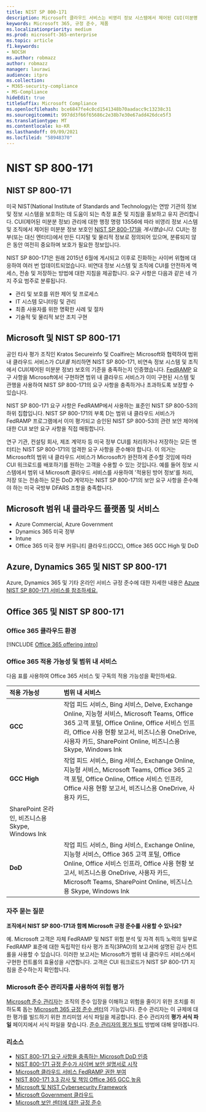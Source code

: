 ```yaml
---
title: NIST SP 800-171
description: Microsoft 클라우드 서비스는 비영리 정보 시스템에서 제어된 CUI(미분명 정보)를 보호하기 위한 NIST SP 800-171 지침을 준수합니다.
keywords: Microsoft 365, 규정 준수, 제품
ms.localizationpriority: medium
ms.prod: microsoft-365-enterprise
ms.topic: article
f1.keywords:
- NOCSH
ms.author: robmazz
author: robmazz
manager: laurawi
audience: itpro
ms.collection:
- M365-security-compliance
- MS-Compliance
hideEdit: true
titleSuffix: Microsoft Compliance
ms.openlocfilehash: bce6847fe4c0cd1541348b70aadacc9c13238c31
ms.sourcegitcommit: 997dd3f66f65686c2e38b7e30e67add426dce5f3
ms.translationtype: MT
ms.contentlocale: ko-KR
ms.lasthandoff: 09/09/2021
ms.locfileid: "58948370"
---
```

# <a name="nist-sp-800-171"></a>NIST SP 800-171

## <a name="about-nist-sp-800-171"></a>NIST SP 800-171

미국 NIST(National Institute of Standards and Technology)는 연방 기관의 정보 및 정보 시스템을 보호하는 데 도움이 되는 측정 표준 및 지침을 홍보하고 유지 관리합니다. CUI(제어된 미분분 정보) 관리에 대한 행정 명령 13556에 따라 비영리 정보 시스템 및 조직에서 제어된 미분분 정보 보호인 [NIST SP 800-171을](https://csrc.nist.gov/publications/detail/sp/800-171/rev-1/final) *게시했습니다.* CUI는 정부(또는 대신 엔터티)에서 만든 디지털 및 물리적 정보로 정의되어 있으며, 분류되지 않은 동안 여전히 중요하며 보호가 필요한 정보입니다.

NIST SP 800-171은 원래 2015년 6월에 게시되고 이후로 진화하는 사이버 위협에 대응하여 여러 번 업데이트되었습니다. 비연대 정보 시스템 및 조직에 CUI를 안전하게 액세스, 전송 및 저장하는 방법에 대한 지침을 제공합니다. 요구 사항은 다음과 같은 네 가지 주요 범주로 분류됩니다.

- 관리 및 보호를 위한 제어 및 프로세스
- IT 시스템 모니터링 및 관리
- 최종 사용자를 위한 명확한 사례 및 절차
- 기술적 및 물리적 보안 조치 구현

## <a name="microsoft-and-nist-sp-800-171"></a>Microsoft 및 NIST SP 800-171

공인 타사 평가 조직인 Kratos Secureinfo 및 Coalfire는 Microsoft와 협력하여 범위 내 클라우드 서비스가 *CUI를* 처리하면 NIST SP 800-171, 비연속 정보 시스템 및 조직에서 CUI(제어된 미분분 정보) 보호의 기준을 충족하는지 인증했습니다. [FedRAMP](offering-fedramp.md) 요구 사항을 Microsoft에서 구현하면 범위 내 클라우드 서비스가 이미 구현된 시스템 및 관행을 사용하여 NIST SP 800-171의 요구 사항을 충족하거나 초과하도록 보장할 수 있습니다.

NIST SP 800-171 요구 사항은 FedRAMP에서 사용하는 표준인 NIST SP 800-53의 하위 집합입니다. NIST SP 800-171의 부록 D는 범위 내 클라우드 서비스가 FedRAMP 프로그램에서 이미 평가되고 승인된 NIST SP 800-53의 관련 보안 제어에 대한 CUI 보안 요구 사항을 직접 매핑합니다.

연구 기관, 컨설팅 회사, 제조 계약자 등 미국 정부 CUI를 처리하거나 저장하는 모든 엔터티는 NIST SP 800-171의 엄격한 요구 사항을 준수해야 합니다. 이 의거는 Microsoft의 범위 내 클라우드 서비스가 Microsoft가 완전하게 준수할 것임에 따라 CUI 워크로드를 배포하기를 원하는 고객을 수용할 수 있는 것입니다. 예를 들어 정보 시스템에서 범위 내 Microsoft 클라우드 서비스를 사용하여 '적용된 방어 정보'를 처리, 저장 또는 전송하는 모든 DoD 계약자는 NIST SP 800-171의 보안 요구 사항을 준수해야 하는 미국 국방부 DFARS 조항을 충족합니다.

## <a name="microsoft-in-scope-cloud-platforms--services"></a>Microsoft 범위 내 클라우드 플랫폼 및 서비스

- Azure Commercial, Azure Government
- Dynamics 365 미국 정부
- Intune
- Office 365 미국 정부 커뮤니티 클라우드(GCC), Office 365 GCC High 및 DoD

## <a name="azure-dynamics-365-and-nist-sp-800-171"></a>Azure, Dynamics 365 및 NIST SP 800-171

Azure, Dynamics 365 및 기타 온라인 서비스 규정 준수에 대한 자세한 내용은 [Azure NIST SP 800-171 서비스를 참조하세요.](/azure/compliance/offerings/offering-nist-800-171)

## <a name="office-365-and-nist-sp-800-171"></a>Office 365 및 NIST SP 800-171

### <a name="office-365-cloud-environments"></a>Office 365 클라우드 환경

[!INCLUDE [Office 365 offering intro](../includes/o365-offering-introduction.md)]

### <a name="office-365-applicability-and-in-scope-services"></a>Office 365 적용 가능성 및 범위 내 서비스

다음 표를 사용하여 Office 365 서비스 및 구독의 적용 가능성을 확인하세요.

| **적용 가능성** | **범위 내 서비스** |
|:------------------|:----------------------|
| **GCC** | 작업 피드 서비스, Bing 서비스, Delve, Exchange Online, 지능형 서비스, Microsoft Teams, Office 365 고객 포털, Office Online, Office 서비스 인프라, Office 사용 현황 보고서, 비즈니스용 OneDrive, 사용자 카드, SharePoint Online, 비즈니스용 Skype, Windows Ink |
| **GCC High** | 작업 피드 서비스, Bing 서비스, Exchange Online, 지능형 서비스, Microsoft Teams, Office 365 고객 포털, Office Online, Office 서비스 인프라, Office 사용 현황 보고서, 비즈니스용 OneDrive, 사용자 카드, 
SharePoint 온라인, 비즈니스용 Skype, Windows Ink |
| **DoD** | 작업 피드 서비스, Bing 서비스, Exchange Online, 지능형 서비스, Office 365 고객 포털, Office Online, Office 서비스 인프라, Office 사용 현황 보고서, 비즈니스용 OneDrive, 사용자 카드, Microsoft Teams, SharePoint Online, 비즈니스용 Skype, Windows Ink |

### <a name="frequently-asked-questions"></a>자주 묻는 질문

**조직에서 NIST SP 800-171과 함께 Microsoft 규정 준수를 사용할 수 있나요?**

예. Microsoft 고객은 자체 FedRAMP 및 NIST 위험 분석 및 자격 취득 노력의 일부로 FedRAMP 표준에 대한 독립적인 타사 평가 조직(3PAO)의 보고서에 설명된 감사 컨트롤을 사용할 수 있습니다. 이러한 보고서는 Microsoft가 범위 내 클라우드 서비스에서 구현한 컨트롤의 효율성을 시연합니다. 고객은 CUI 워크로드가 NIST SP 800-171 지침을 준수하는지 확인합니다.

### <a name="use-microsoft-compliance-manager-to-assess-your-risk"></a>Microsoft 준수 관리자를 사용하여 위험 평가

[Microsoft 준수 관리자](/microsoft-365/compliance/compliance-manager)는 조직의 준수 입장을 이해하고 위험을 줄이기 위한 조치를 취하도록 돕는 [Microsoft 365 규정 준수 센터](/microsoft-365/compliance/microsoft-365-compliance-center)의 기능입니다. 준수 관리자는 이 규제에 대한 평가를 빌드하기 위한 프리미엄 서식 파일을 제공합니다. 준수 관리자의 **평가 서식 파일** 페이지에서 서식 파일을 찾습니다. [준수 관리자의 평가 빌드](/microsoft-365/compliance/compliance-manager-assessments) 방법에 대해 알아봅니다.

### <a name="resources"></a>리소스

- [NIST 800-171 요구 사항을 충족하는 Microsoft DoD 인증](offering-DoD-DISA-L2-L4-L5.md)
- [NIST 800-171 규정 준수가 사이버 보안 설명서로 시작](https://www.nist800171.com/)
- [Microsoft 클라우드 서비스 FedRAMP 권한 부여](https://marketplace.fedramp.gov/index.html?status=Compliant&sort=productName#/products)
- [NIST 800-171 3.3 감사 및 책임 Office 365 GCC 높음](https://info.summit7systems.com/blog/nist-3.3-audit-and-accountability-with-office-365)
- [Microsoft 및 NIST Cybersecurity Framework](offering-nist-csf.md)
- [Microsoft Government 클라우드](https://www.microsoft.com/enterprise/government)
- [Microsoft 보안 센터에 대한 규정 준수](https://www.microsoft.com/trust-center/compliance/compliance-overview)
